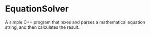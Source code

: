 # EquationSolver
A simple C++ program that lexes and parses a mathematical equation string, and then calculates the result.
